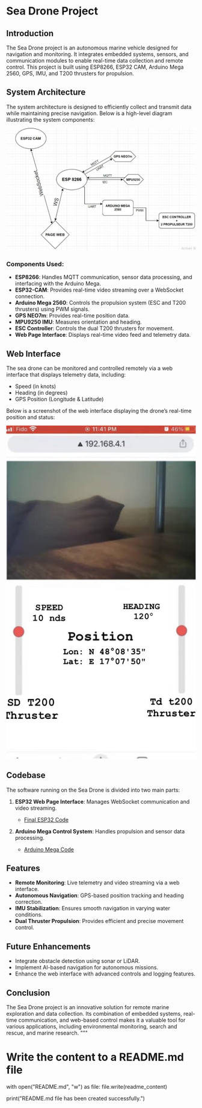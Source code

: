 # Sea Drone Project

## Introduction
The Sea Drone project is an autonomous marine vehicle designed for navigation and monitoring. It integrates embedded systems, sensors, and communication modules to enable real-time data collection and remote control. This project is built using ESP8266, ESP32 CAM, Arduino Mega 2560, GPS, IMU, and T200 thrusters for propulsion.

## System Architecture
The system architecture is designed to efficiently collect and transmit data while maintaining precise navigation. Below is a high-level diagram illustrating the system components:

![System Architecture](./diagrame.jpg)

### Components Used:
- **ESP8266**: Handles MQTT communication, sensor data processing, and interfacing with the Arduino Mega.
- **ESP32-CAM**: Provides real-time video streaming over a WebSocket connection.
- **Arduino Mega 2560**: Controls the propulsion system (ESC and T200 thrusters) using PWM signals.
- **GPS NEO7m**: Provides real-time position data.
- **MPU9250 IMU**: Measures orientation and heading.
- **ESC Controller**: Controls the dual T200 thrusters for movement.
- **Web Page Interface**: Displays real-time video feed and telemetry data.

## Web Interface
The sea drone can be monitored and controlled remotely via a web interface that displays telemetry data, including:
- Speed (in knots)
- Heading (in degrees)
- GPS Position (Longitude & Latitude)

Below is a screenshot of the web interface displaying the drone’s real-time position and status:

![Web Interface](./image.jpg)

## Codebase
The software running on the Sea Drone is divided into two main parts:
1. **ESP32 Web Page Interface**: Manages WebSocket communication and video streaming.
   - [Final ESP32 Code](./final.code.for.esp32.page.ino)

2. **Arduino Mega Control System**: Handles propulsion and sensor data processing.
   - [Arduino Mega Code](./arduino.fini.ino)

## Features
- **Remote Monitoring**: Live telemetry and video streaming via a web interface.
- **Autonomous Navigation**: GPS-based position tracking and heading correction.
- **IMU Stabilization**: Ensures smooth navigation in varying water conditions.
- **Dual Thruster Propulsion**: Provides efficient and precise movement control.

## Future Enhancements
- Integrate obstacle detection using sonar or LiDAR.
- Implement AI-based navigation for autonomous missions.
- Enhance the web interface with advanced controls and logging features.

## Conclusion
The Sea Drone project is an innovative solution for remote marine exploration and data collection. Its combination of embedded systems, real-time communication, and web-based control makes it a valuable tool for various applications, including environmental monitoring, search and rescue, and marine research.
"""

# Write the content to a README.md file
with open("README.md", "w") as file:
    file.write(readme_content)

print("README.md file has been created successfully.")
